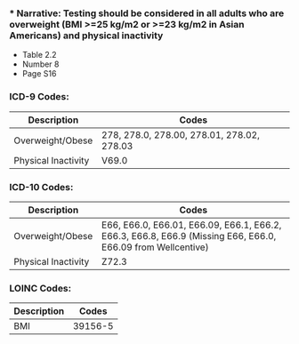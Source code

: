 ### * **Narrative: Testing should be considered in all adults who are overweight (BMI >=25 kg/m2 or >=23 kg/m2 in Asian Americans) and physical inactivity**
* Table 2.2
* Number 8
* Page S16

### ICD-9 Codes:

Description | Codes
----------- | -----
Overweight/Obese | 278, 278.0, 278.00, 278.01, 278.02, 278.03
Physical Inactivity | V69.0

### ICD-10 Codes:

Description | Codes
----------- | -----
Overweight/Obese | E66, E66.0, E66.01, E66.09, E66.1, E66.2, E66.3, E66.8, E66.9 (Missing E66, E66.0, E66.09 from Wellcentive)
Physical Inactivity | Z72.3

### LOINC Codes:

Description | Codes
----------- | -----
BMI | 39156-5
